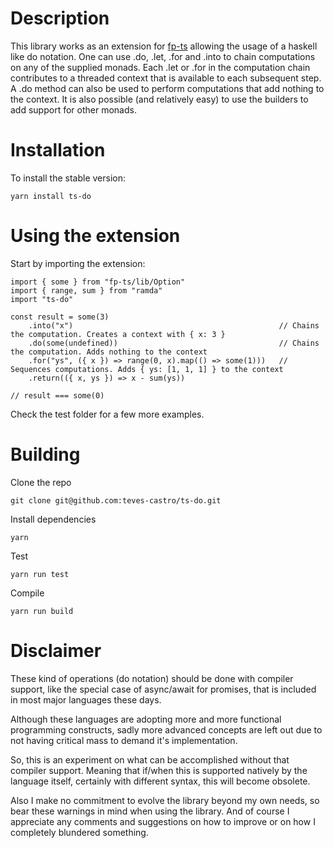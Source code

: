 # Description

This library works as an extension for [fp-ts](https://github.com/gcanti/fp-ts) allowing the usage of a haskell like do notation. One can use .do, .let, .for and .into to chain computations on any of the supplied monads.
Each .let or .for in the computation chain contributes to a threaded context that is available to each subsequent step. A .do method can also be used to perform computations that add nothing to the context.
It is also possible (and relatively easy) to use the builders to add support for other monads.

# Installation

To install the stable version:

```
yarn install ts-do
```

# Using the extension

Start by importing the extension:

```
import { some } from "fp-ts/lib/Option"
import { range, sum } from "ramda"
import "ts-do"

const result = some(3)
    .into("x")                                              // Chains the computation. Creates a context with { x: 3 }
    .do(some(undefined))                                    // Chains the computation. Adds nothing to the context
    .for("ys", ({ x }) => range(0, x).map(() => some(1)))   // Sequences computations. Adds { ys: [1, 1, 1] } to the context
    .return(({ x, ys }) => x - sum(ys))

// result === some(0)
```

Check the test folder for a few more examples.

# Building

Clone the repo

```
git clone git@github.com:teves-castro/ts-do.git
```

Install dependencies

```
yarn
```

Test

```
yarn run test
```

Compile

```
yarn run build
```

# Disclaimer

These kind of operations (do notation) should be done with compiler support, like the special case of async/await for promises, that is included in most major languages these days.

Although these languages are adopting more and more functional programming constructs, sadly more advanced concepts are left out due to not having critical mass to demand it's implementation.

So, this is an experiment on what can be accomplished without that compiler support. Meaning that if/when this is supported natively by the language itself, certainly with different syntax, this will become obsolete.

Also I make no commitment to evolve the library beyond my own needs, so bear these warnings in mind when using the library.
And of course I appreciate any comments and suggestions on how to improve or on how I completely blundered something.
